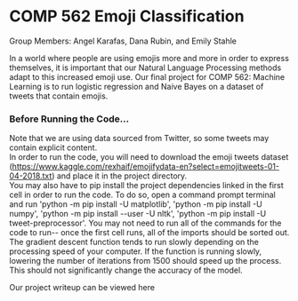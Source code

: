 # COMP 562 Emoji Classification

Group Members: Angel Karafas, Dana Rubin, and Emily Stahle

In a world where people are using emojis more and more in order to express themselves, it is important that our Natural Language Processing methods adapt to this increased emoji use. Our final project for COMP 562: Machine Learning is to run logistic regression and Naive Bayes on a dataset of tweets that contain emojis.

### Before Running the Code...

Note that we are using data sourced from Twitter, so some tweets may contain explicit content. <br>
In order to run the code, you will need to download the emoji tweets dataset (https://www.kaggle.com/rexhaif/emojifydata-en?select=emojitweets-01-04-2018.txt) and place it in the project directory. <br>
You may also have to pip install the project dependencies linked in the first cell in order to run the code. To do so, open a command prompt terminal and run 'python -m pip install -U matplotlib', 'python -m pip install -U numpy', 'python -m pip install --user -U nltk', 'python -m pip install -U tweet-preprocessor'. You may not need to run all of the commands for the code to run-- once the first cell runs, all of the imports should be sorted out. <br>
The gradient descent function tends to run slowly depending on the processing speed of your computer. If the function is running slowly, lowering the number of iterations from 1500 should speed up the process. This should not significantly change the accuracy of the model. <br>

Our project writeup can be viewed here
